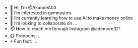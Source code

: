 - 👋 Hi, I’m @AkandeA03
- 👀 I’m interested in gymnastics 
- 🌱 I’m currently learning how to use Ai to make money online 
- 💞️ I’m looking to collaborate on ...
- 📫 How to reach me through Instagram @ademore321
- 😄 Pronouns: ...
- ⚡ Fun fact: ...

<!---
AkandeA03/AkandeA03 is a ✨ special ✨ repository because its `README.md` (this file) appears on your GitHub profile.
You can click the Preview link to take a look at your changes.
--->
